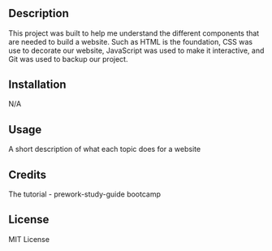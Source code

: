 # <Prework-Study-Guide>

## Description
This project was built to help me understand the different components that are needed to build a website. Such as HTML is the foundation, CSS was use to decorate our website, JavaScript was used to make it interactive, and Git was used to backup our project. 

## Installation

N/A

## Usage

A short description of what each topic does for a website

## Credits

The tutorial - prework-study-guide bootcamp

## License

MIT License 
